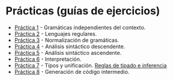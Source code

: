 Prácticas (guías de ejercicios)
===============================

* [Práctica 1](files/practica01.pdf) - Gramáticas independientes del contexto.
* [Práctica 2](files/practica02.pdf) - Lenguajes regulares.
* [Práctica 3](files/practica03.pdf) - Normalización de gramáticas.
* [Práctica 4](files/practica04.pdf) - Análisis sintáctico descendente.
* [Práctica 5](files/practica05.pdf) - Análisis sintáctico ascendente.
* [Práctica 6](files/practica06.pdf) - Interpretación.
* [Práctica 7](files/practica07.pdf) - Tipos y unificación. [Reglas de tipado e inferencia](files/reglas_inferencia.pdf) 
* [Práctica 8](files/practica08.pdf) - Generación de código intermedio.
